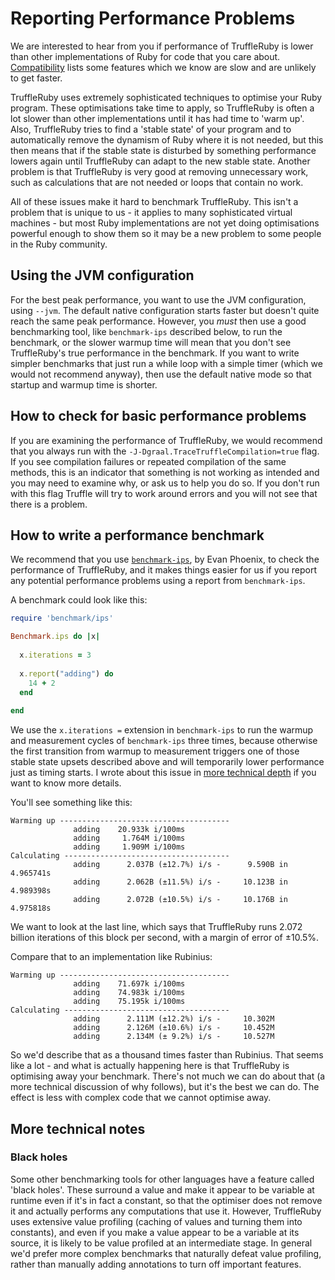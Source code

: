 # Reporting Performance Problems

We are interested to hear from you if performance of TruffleRuby is lower than
other implementations of Ruby for code that you care about.
[Compatibility](compatibility.md) lists some features which we know are slow and
are unlikely to get faster.

TruffleRuby uses extremely sophisticated techniques to optimise your Ruby
program. These optimisations take time to apply, so TruffleRuby is often a lot
slower than other implementations until it has had time to 'warm up'. Also,
TruffleRuby tries to find a 'stable state' of your program and to automatically
remove the dynamism of Ruby where it is not needed, but this then means that if
the stable state is disturbed by something performance lowers again until
TruffleRuby can adapt to the new stable state. Another problem is that
TruffleRuby is very good at removing unnecessary work, such as calculations that
are not needed or loops that contain no work.

All of these issues make it hard to benchmark TruffleRuby. This isn't a problem
that is unique to us - it applies to many sophisticated virtual machines - but
most Ruby implementations are not yet doing optimisations powerful enough to
show them so it may be a new problem to some people in the Ruby community.

## Using the JVM configuration

For the best peak performance, you want to use the JVM configuration, using
`--jvm`. The default native configuration starts faster but doesn't quite reach
the same peak performance. However, you *must* then use a good benchmarking
tool, like `benchmark-ips` described below, to run the benchmark, or the slower
warmup time will mean that you don't see TruffleRuby's true performance in the
benchmark. If you want to write simpler benchmarks that just run a while loop
with a simple timer (which we would not recommend anyway), then use the default
native mode so that startup and warmup time is shorter. 

## How to check for basic performance problems

If you are examining the performance of TruffleRuby, we would recommend that you
always run with the `-J-Dgraal.TraceTruffleCompilation=true` flag. If you see
compilation failures or repeated compilation of the same methods, this is an
indicator that something is not working as intended and you may need to examine
why, or ask us to help you do so. If you don't run with this flag Truffle will
try to work around errors and you will not see that there is a problem.

## How to write a performance benchmark

We recommend that you use
[`benchmark-ips`](https://github.com/evanphx/benchmark-ips), by Evan Phoenix, to
check the performance of TruffleRuby, and it makes things easier for us if you
report any potential performance problems using a report from `benchmark-ips`.

A benchmark could look like this:

```ruby
require 'benchmark/ips'

Benchmark.ips do |x|
  
  x.iterations = 3
  
  x.report("adding") do
    14 + 2
  end
  
end
```

We use the `x.iterations =` extension in `benchmark-ips` to run the warmup and
measurement cycles of `benchmark-ips` three times, because otherwise the first
transition from warmup to measurement triggers one of those stable state upsets
described above and will temporarily lower performance just as timing starts. I
wrote about this issue in [more technical
depth](https://github.com/evanphx/benchmark-ips/pull/58) if you want to know
more details.

You'll see something like this:

```
Warming up --------------------------------------
              adding    20.933k i/100ms
              adding     1.764M i/100ms
              adding     1.909M i/100ms
Calculating -------------------------------------
              adding      2.037B (±12.7%) i/s -      9.590B in   4.965741s
              adding      2.062B (±11.5%) i/s -     10.123B in   4.989398s
              adding      2.072B (±10.5%) i/s -     10.176B in   4.975818s
```

We want to look at the last line, which says that TruffleRuby runs 2.072 billion
iterations of this block per second, with a margin of error of ±10.5%.

Compare that to an implementation like Rubinius:

```
Warming up --------------------------------------
              adding    71.697k i/100ms
              adding    74.983k i/100ms
              adding    75.195k i/100ms
Calculating -------------------------------------
              adding      2.111M (±12.2%) i/s -     10.302M
              adding      2.126M (±10.6%) i/s -     10.452M
              adding      2.134M (± 9.2%) i/s -     10.527M
```

So we'd describe that as a thousand times faster than Rubinius. That seems like
a lot - and what is actually happening here is that TruffleRuby is optimising
away your benchmark. There's not much we can do about that (a more technical
discussion of why follows), but it's the best we can do. The effect is less with
complex code that we cannot optimise away.

## More technical notes

### Black holes

Some other benchmarking tools for other languages have a feature called 'black
holes'. These surround a value and make it appear to be variable at runtime even
if it's in fact a constant, so that the optimiser does not remove it and
actually performs any computations that use it. However, TruffleRuby uses
extensive value profiling (caching of values and turning them into constants),
and even if you make a value appear to be a variable at its source, it is likely
to be value profiled at an intermediate stage. In general we'd prefer more
complex benchmarks that naturally defeat value profiling, rather than manually
adding annotations to turn off important features.
